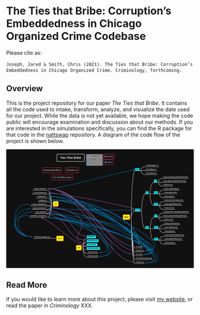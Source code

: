 # The Ties that Bribe: Corruption’s Embeddedness in Chicago Organized Crime Codebase

Please cite as:

```
Joseph, Jared & Smith, Chris (2021). The Ties that Bribe: Corruption’s Embeddedness in Chicago Organized Crime. Criminology, forthcoming.
```

## Overview

This is the project repository for our paper *The Ties that Bribe*. It contains all the code used to intake, transform, analyze, and visualize the date used for our project. While the data is not yet available, we hope making the code public will encourage examination and discussion about our methods. If you are interested in the simulations specifically, you can find the R package for that code in the [nattswap](https://github.com/Epsian/nattswap) repository. A diagram of the code flow of the project is shown below.

![Code flow diagram](vis/codeflow.png?raw=true "Code Flow")

## Read More

If you would like to learn more about this project, please visit [my website](https://jnjoseph.com/research-projects-content/2021/6/23/the-ties-that-bribe-corruptions-embeddedness-in-chicago-organized-crime), or read the paper in *Criminology* XXX.